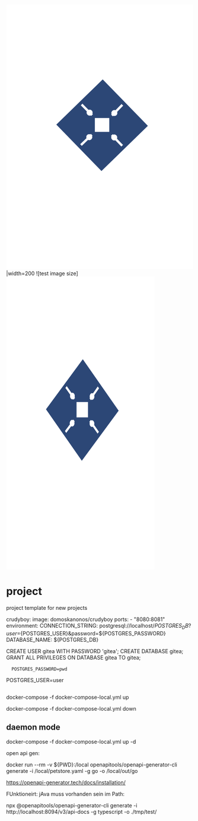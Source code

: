 
![Alt text](./assets/logo-ink.svg)|width=200
![test image size]<img src="./assets/logo-ink.svg" width="400" height="790">

# project
project template for new projects


  crudyboy:
    image: domoskanonos/crudyboy
    ports:
      - "8080:8081"
    environment:
      CONNECTION_STRING: postgresql://localhost/${POSTGRES_DB}?user=${POSTGRES_USER}&password=${POSTGRES_PASSWORD}
      DATABASE_NAME: ${POSTGRES_DB}




CREATE USER gitea WITH PASSWORD 'gitea';
CREATE DATABASE gitea;
GRANT ALL PRIVILEGES ON DATABASE gitea TO gitea;



      POSTGRES_PASSWORD=pwd
POSTGRES_USER=user


## 
docker-compose -f docker-compose-local.yml up

docker-compose -f docker-compose-local.yml down

## daemon mode
docker-compose -f docker-compose-local.yml up -d


open api gen:

docker run --rm -v ${PWD}:/local openapitools/openapi-generator-cli generate -i /local/petstore.yaml -g go -o /local/out/go


https://openapi-generator.tech/docs/installation/



FUnktioneirt: jAva muss vorhanden sein im Path:

npx @openapitools/openapi-generator-cli generate -i http://localhost:8094/v3/api-docs -g typescript -o ./tmp/test/

